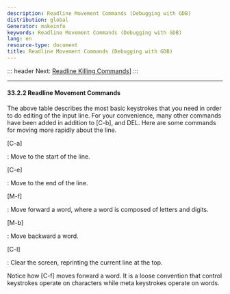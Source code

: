```yaml
---
description: Readline Movement Commands (Debugging with GDB)
distribution: global
Generator: makeinfo
keywords: Readline Movement Commands (Debugging with GDB)
lang: en
resource-type: document
title: Readline Movement Commands (Debugging with GDB)
---
```

::: header
Next: [Readline Killing Commands](Readline-Killing-Commands.html#Readline-Killing-Commands)]
:::

---

#### 33.2.2 Readline Movement Commands

The above table describes the most basic keystrokes that you need in order to do editing of the input line. For your convenience, many other commands have been added in addition to [C-b], and DEL. Here are some commands for moving more rapidly about the line.

[C-a]

:   Move to the start of the line.

[C-e]

:   Move to the end of the line.

[M-f]

:   Move forward a word, where a word is composed of letters and digits.

[M-b]

:   Move backward a word.

[C-l]

:   Clear the screen, reprinting the current line at the top.

Notice how [C-f] moves forward a word. It is a loose convention that control keystrokes operate on characters while meta keystrokes operate on words.

